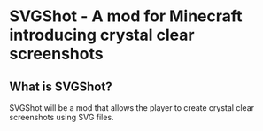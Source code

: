 # SVGShot - A mod for Minecraft introducing crystal clear screenshots
## What is SVGShot?
SVGShot will be a mod that allows the player to create crystal clear screenshots using SVG files.
